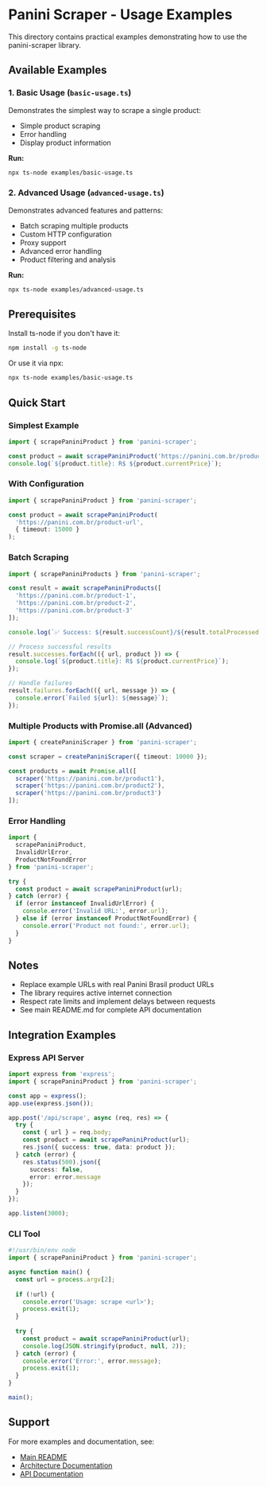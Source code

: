# Panini Scraper - Usage Examples

This directory contains practical examples demonstrating how to use the panini-scraper library.

## Available Examples

### 1. Basic Usage (`basic-usage.ts`)

Demonstrates the simplest way to scrape a single product:
- Simple product scraping
- Error handling
- Display product information

**Run:**
```bash
npx ts-node examples/basic-usage.ts
```

### 2. Advanced Usage (`advanced-usage.ts`)

Demonstrates advanced features and patterns:
- Batch scraping multiple products
- Custom HTTP configuration
- Proxy support
- Advanced error handling
- Product filtering and analysis

**Run:**
```bash
npx ts-node examples/advanced-usage.ts
```

## Prerequisites

Install ts-node if you don't have it:
```bash
npm install -g ts-node
```

Or use it via npx:
```bash
npx ts-node examples/basic-usage.ts
```

## Quick Start

### Simplest Example

```typescript
import { scrapePaniniProduct } from 'panini-scraper';

const product = await scrapePaniniProduct('https://panini.com.br/product-url');
console.log(`${product.title}: R$ ${product.currentPrice}`);
```

### With Configuration

```typescript
import { scrapePaniniProduct } from 'panini-scraper';

const product = await scrapePaniniProduct(
  'https://panini.com.br/product-url',
  { timeout: 15000 }
);
```

### Batch Scraping

```typescript
import { scrapePaniniProducts } from 'panini-scraper';

const result = await scrapePaniniProducts([
  'https://panini.com.br/product-1',
  'https://panini.com.br/product-2',
  'https://panini.com.br/product-3'
]);

console.log(`✅ Success: ${result.successCount}/${result.totalProcessed}`);

// Process successful results
result.successes.forEach(({ url, product }) => {
  console.log(`${product.title}: R$ ${product.currentPrice}`);
});

// Handle failures
result.failures.forEach(({ url, message }) => {
  console.error(`Failed ${url}: ${message}`);
});
```

### Multiple Products with Promise.all (Advanced)

```typescript
import { createPaniniScraper } from 'panini-scraper';

const scraper = createPaniniScraper({ timeout: 10000 });

const products = await Promise.all([
  scraper('https://panini.com.br/product1'),
  scraper('https://panini.com.br/product2'),
  scraper('https://panini.com.br/product3')
]);
```

### Error Handling

```typescript
import { 
  scrapePaniniProduct, 
  InvalidUrlError, 
  ProductNotFoundError 
} from 'panini-scraper';

try {
  const product = await scrapePaniniProduct(url);
} catch (error) {
  if (error instanceof InvalidUrlError) {
    console.error('Invalid URL:', error.url);
  } else if (error instanceof ProductNotFoundError) {
    console.error('Product not found:', error.url);
  }
}
```

## Notes

- Replace example URLs with real Panini Brasil product URLs
- The library requires active internet connection
- Respect rate limits and implement delays between requests
- See main README.md for complete API documentation

## Integration Examples

### Express API Server

```typescript
import express from 'express';
import { scrapePaniniProduct } from 'panini-scraper';

const app = express();
app.use(express.json());

app.post('/api/scrape', async (req, res) => {
  try {
    const { url } = req.body;
    const product = await scrapePaniniProduct(url);
    res.json({ success: true, data: product });
  } catch (error) {
    res.status(500).json({ 
      success: false, 
      error: error.message 
    });
  }
});

app.listen(3000);
```

### CLI Tool

```typescript
#!/usr/bin/env node
import { scrapePaniniProduct } from 'panini-scraper';

async function main() {
  const url = process.argv[2];
  
  if (!url) {
    console.error('Usage: scrape <url>');
    process.exit(1);
  }
  
  try {
    const product = await scrapePaniniProduct(url);
    console.log(JSON.stringify(product, null, 2));
  } catch (error) {
    console.error('Error:', error.message);
    process.exit(1);
  }
}

main();
```

## Support

For more examples and documentation, see:
- [Main README](../README.md)
- [Architecture Documentation](../ARCHITECTURE.md)
- [API Documentation](../README.md#api-reference)


